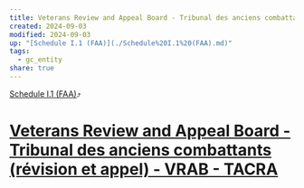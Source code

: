 ```yaml
---
title: Veterans Review and Appeal Board - Tribunal des anciens combattants (révision et appel) - VRAB - TACRA
created: 2024-09-03
modified: 2024-09-03
up: "[Schedule I.1 (FAA)](./Schedule%20I.1%20(FAA).md)"
tags:
  - gc_entity
share: true
---
```

[Schedule I.1 (FAA)](./Schedule%20I.1%20(FAA).md)⤴️
# [Veterans Review and Appeal Board - Tribunal des anciens combattants (révision et appel) - VRAB - TACRA](Veterans%20Review%20and%20Appeal%20Board%20-%20Tribunal%20des%20anciens%20combattants%20(r%C3%A9vision%20et%20appel)%20-%20VRAB%20-%20TACRA.md)
